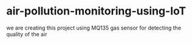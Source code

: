 # air-pollution-monitoring-using-IoT
we are creating this project using MQ135 gas sensor for detecting the quality of the air
